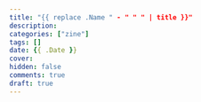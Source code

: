```yaml
---
title: "{{ replace .Name " - " " " | title }}"
description: 
categories: ["zine"]
tags: []
date: {{ .Date }}
cover: 
hidden: false
comments: true
draft: true
---
```

